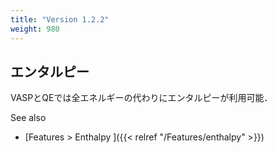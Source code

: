 ```yaml
---
title: "Version 1.2.2"
weight: 980
---
```

## エンタルピー
VASPとQEでは全エネルギーの代わりにエンタルピーが利用可能．

See also
- [Features > Enthalpy ]({{< relref "/Features/enthalpy" >}})

